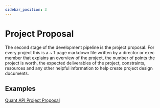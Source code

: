 ```yaml
---
sidebar_position: 3
---
```


# Project Proposal

The second stage of the development pipeline is the project proposal. For every project this is a ~ 1 page markdown file written by a director or exec member that explains an overview of the project, the number of points the project is worth, the expected deliverables of the project, constraints, resources and any other helpful information to help create project design documents.

## Examples
[Quant API Project Proposal](../../project-docs/quant-api.md)
